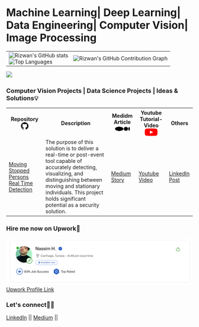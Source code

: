 # Machine Learning| Deep Learning| Data Engineering| Computer Vision| Image Processing



<table>
  <tr>
    <td>
      <img src="https://github-readme-stats.vercel.app/api?username=Nassimos07&show_icons=true&theme=github-compact&bg_color=FFFFFF" alt="Rizwan's GitHub stats"/>
      <br>
      <img src="https://github-readme-stats.vercel.app/api/top-langs/?username=Nassimos07&layout=compact&bg_color=FFFFFF&theme=github-compact" alt="Top Languages"/>
    </td>
    <td>
      <img src="https://github-readme-activity-graph.vercel.app/graph?username=Nassimos07&bg_color=FFFFFF&point=FF64DA&line=111F68&title_color=1E90FF&color=000000" alt="Rizwan's GitHub Contribution Graph"/>
    </td>
  </tr>
</table>

![](https://komarev.com/ghpvc/?username=Nassimos07&label=Visitors&color=brightgreen)

<h3> Computer Vision Projects | Data Science Projects | Ideas & Solutions💡</h3>

<table>
<tr>  
    <th> Repository <img src="images/gh.png" width="20" height="20"></th>  
    <th>Description</th>  
    <th>Medidm Article <img src="images/md.svg" width="40" height="20"> </th>  
    <th>Youtube Tutorial- Video <img src="images/yt.png" width="35" height="20"> </th>  
    <th>Others</th>  
</tr>
    <tr>
        <td> <a href="https://github.com/Nassimos07/Moving-Stopped-Persons-Real-Time-Detection-using-YOLOv8-or-YOLOv10-Roboflow_Supervision"> Moving Stopped Persons Real Time Detection </a>  </td>
        <td>The purpose of this solution is to deliver a real-time or post-event tool capable of accurately detecting, visualizing, and distinguishing between moving and stationary individuals. This project holds significant potential as a security solution.</td>
        <td><a href="https://medium.com/@nassim.hammami98/moving-stopped-persons-detection-using-yolov8-yolov10-supervison-126bffaec954"> Medium Story </a></td>
        <td><a href="https://www.youtube.com/watch?v=2iE7njAYJfc&list=PLFyl9hXJyrf8_2-Zrl6CDXjHmzKwgD1ln&pp=gAQBiAQB"> Youtube Video </a></td>
        <td><a href="https://www.linkedin.com/posts/nassim-hammami-771015217_computervison-yolov8-yolov9-activity-7229528097463619585-pBlj?utm_source=share&utm_medium=member_desktop">LinkedIn Post</a></td>
    </tr>
</table>

<h3>Hire me now on Upwork🚀</h3>
<a href="https://www.upwork.com/freelancers/~013cf1e92a2b62e552">
    <img src="images/im.png" /> 
    Upwork Profile Link 
</a>

<h3> Let's connect🚀💪</h3>   

<a href="https://www.linkedin.com/in/nassim-hammami-771015217/">LinkedIn</a> ||
<a href="https://medium.com/@nassim.hammami98">Medium</a> ||




